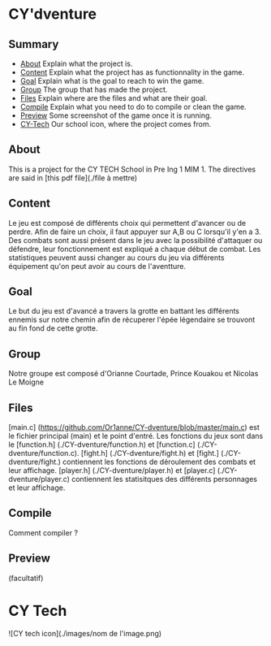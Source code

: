 
# CY'dventure

## Summary
- [About](#about) Explain what the project is.
- [Content](#content) Explain what the project has as functionnality in the game.
- [Goal](#goal) Explain what is the goal to reach to win the game.
- [Group](#group) The group that has made the project.
- [Files](#files) Explain where are the files and what are their goal.
- [Compile](#compile) Explain what you need to do to compile or clean the game.
- [Preview](#preview) Some screenshot of the game once it is running.
- [CY-Tech](#cy-tech) Our school icon, where the project comes from.

## About

This is a project for the CY TECH School in Pre Ing 1 MIM 1. The directives are said in [this pdf file](./file à mettre)

## Content

Le jeu est composé de différents choix qui permettent d'avancer ou de perdre. Afin de faire un choix, il faut appuyer sur A,B ou C lorsqu'il y'en a 3. Des combats sont aussi présent dans le jeu avec la possibilité d'attaquer ou défendre, leur fonctionnement est expliqué a chaque début de combat. Les statistiques peuvent aussi changer au cours du jeu via différents équipement qu'on peut avoir au cours de l'aventture.

## Goal

Le but du jeu est d'avancé a travers la grotte en battant les différents ennemis sur notre chemin afin de récuperer l'épée légendaire se trouvont au fin fond de cette grotte.

## Group
Notre groupe est composé d'Orianne Courtade, Prince Kouakou et Nicolas Le Moigne

## Files 
[main.c] (https://github.com/Or1anne/CY-dventure/blob/master/main.c) est le fichier principal (main) et le point d'entré. Les fonctions du jeux sont dans le [function.h] (./CY-dventure/function.h) et  [function.c] (./CY-dventure/function.c). [fight.h] (./CY-dventure/fight.h) et  [fight.] (./CY-dventure/fight.) contiennent les fonctions de déroulement des combats et leur affichage. [player.h] (./CY-dventure/player.h) et  [player.c] (./CY-dventure/player.c) contiennent les statisitques des différents personnages et leur affichage.  
## Compile 
Comment compiler ?

## Preview
(facultatif)

# CY Tech 
![CY tech icon](./images/nom de l'image.png)

